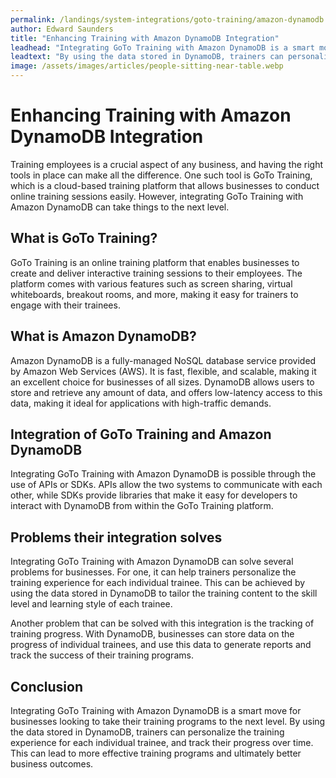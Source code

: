 ```yaml
---
permalink: /landings/system-integrations/goto-training/amazon-dynamodb
author: Edward Saunders
title: "Enhancing Training with Amazon DynamoDB Integration"
leadhead: "Integrating GoTo Training with Amazon DynamoDB is a smart move for businesses looking to take their training programs to the next level"
leadtext: "By using the data stored in DynamoDB, trainers can personalize the training experience for each individual trainee, and track their progress over time. This can lead to more effective training programs and ultimately better business outcomes."
image: /assets/images/articles/people-sitting-near-table.webp
---
```

<div class="arttext">
<h1>Enhancing Training with Amazon DynamoDB Integration</h1>

<p>Training employees is a crucial aspect of any business, and having the right tools in place can make all the difference. One such tool is GoTo Training, which is a cloud-based training platform that allows businesses to conduct online training sessions easily. However, integrating GoTo Training with Amazon DynamoDB can take things to the next level.</p>

<h2>What is GoTo Training?</h2>

<p>GoTo Training is an online training platform that enables businesses to create and deliver interactive training sessions to their employees. The platform comes with various features such as screen sharing, virtual whiteboards, breakout rooms, and more, making it easy for trainers to engage with their trainees.</p>

<h2>What is Amazon DynamoDB?</h2>

<p>Amazon DynamoDB is a fully-managed NoSQL database service provided by Amazon Web Services (AWS). It is fast, flexible, and scalable, making it an excellent choice for businesses of all sizes. DynamoDB allows users to store and retrieve any amount of data, and offers low-latency access to this data, making it ideal for applications with high-traffic demands.</p>

<h2>Integration of GoTo Training and Amazon DynamoDB</h2>

<p>Integrating GoTo Training with Amazon DynamoDB is possible through the use of APIs or SDKs. APIs allow the two systems to communicate with each other, while SDKs provide libraries that make it easy for developers to interact with DynamoDB from within the GoTo Training platform.</p>

<h2>Problems their integration solves</h2>

<p>Integrating GoTo Training with Amazon DynamoDB can solve several problems for businesses. For one, it can help trainers personalize the training experience for each individual trainee. This can be achieved by using the data stored in DynamoDB to tailor the training content to the skill level and learning style of each trainee.</p>

<p>Another problem that can be solved with this integration is the tracking of training progress. With DynamoDB, businesses can store data on the progress of individual trainees, and use this data to generate reports and track the success of their training programs.</p>

<h2>Conclusion</h2>

<p>Integrating GoTo Training with Amazon DynamoDB is a smart move for businesses looking to take their training programs to the next level. By using the data stored in DynamoDB, trainers can personalize the training experience for each individual trainee, and track their progress over time. This can lead to more effective training programs and ultimately better business outcomes.</p>

</div>